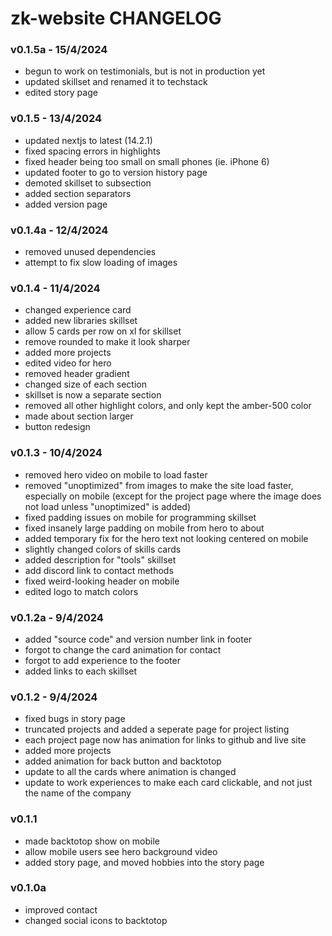 # zk-website CHANGELOG

### v0.1.5a - 15/4/2024

- begun to work on testimonials, but is not in production yet
- updated skillset and renamed it to techstack
- edited story page

### v0.1.5 - 13/4/2024

- updated nextjs to latest (14.2.1)
- fixed spacing errors in highlights
- fixed header being too small on small phones (ie. iPhone 6)
- updated footer to go to version history page
- demoted skillset to subsection
- added section separators
- added version page

### v0.1.4a - 12/4/2024

- removed unused dependencies
- attempt to fix slow loading of images

### v0.1.4 - 11/4/2024

- changed experience card
- added new libraries skillset
- allow 5 cards per row on xl for skillset
- remove rounded to make it look sharper
- added more projects
- edited video for hero
- removed header gradient
- changed size of each section
- skillset is now a separate section
- removed all other highlight colors, and only kept the amber-500 color
- made about section larger
- button redesign

### v0.1.3 - 10/4/2024

- removed hero video on mobile to load faster
- removed "unoptimized" from images to make the site load faster, especially on mobile (except for the project page where the image does not load unless "unoptimized" is added)
- fixed padding issues on mobile for programming skillset
- fixed insanely large padding on mobile from hero to about
- added temporary fix for the hero text not looking centered on mobile
- slightly changed colors of skills cards
- added description for "tools" skillset
- add discord link to contact methods
- fixed weird-looking header on mobile
- edited logo to match colors

### v0.1.2a - 9/4/2024

- added "source code" and version number link in footer
- forgot to change the card animation for contact
- forgot to add experience to the footer
- added links to each skillset

### v0.1.2 - 9/4/2024

- fixed bugs in story page
- truncated projects and added a seperate page for project listing
- each project page now has animation for links to github and live site
- added more projects
- added animation for back button and backtotop
- update to all the cards where animation is changed
- update to work experiences to make each card clickable, and not just the name of the company

### v0.1.1

- made backtotop show on mobile
- allow mobile users see hero background video
- added story page, and moved hobbies into the story page

### v0.1.0a

- improved contact
- changed social icons to backtotop
